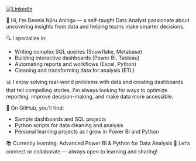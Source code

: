 [![LinkedIn](https://img.shields.io/badge/LinkedIn-0077B5?style=for-the-badge&logo=linkedin&logoColor=white)](https://www.linkedin.com/in/dennisnjiru)

👋 Hi, I'm Dennis Njiru Aningu — a self-taught Data Analyst passionate about uncovering insights from data and helping teams make smarter decisions.

🔍 I specialize in:
- Writing complex SQL queries (Snowflake, Metabase)
- Building interactive dashboards (Power BI, Tableau)
- Automating reports and workflows (Excel, Python)
- Cleaning and transforming data for analysis (ETL)

📊 I enjoy solving real-world problems with data and creating dashboards that tell compelling stories. 
I'm always looking for ways to optimize reporting, improve decision-making, and make data more accessible.

🎯 On GitHub, you’ll find:
- Sample dashboards and SQL projects
- Python scripts for data cleaning and analysis
- Personal learning projects as I grow in Power BI and Python

📚 Currently learning: Advanced Power BI & Python for Data Analysis
💬 Let’s connect or collaborate — always open to learning and sharing!
